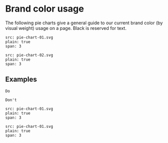 # Brand color usage

The following pie charts give a general guide to our current brand color (by visual weight) usage on a page. Black is reserved for text.

```image
src: pie-chart-01.svg
plain: true
span: 3
```

```image
src: pie-chart-02.svg
plain: true
span: 3
```

## Examples

```hint|directive,span-3
Do
```

```hint|warning,span-3
Don't
```

```image
src: pie-chart-01.svg
plain: true
span: 3
```


```image
src: pie-chart-01.svg
plain: true
span: 3
```
